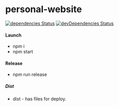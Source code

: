 # personal-website
[![dependencies Status](https://david-dm.org/mitya-borodin-2/personal-website/status.svg)](https://david-dm.org/mitya-borodin-2/personal-website)
[![devDependencies Status](https://david-dm.org/mitya-borodin-2/personal-website/dev-status.svg)](https://david-dm.org/mitya-borodin-2/personal-website?type=dev)

#### Launch 

- npm i 
- npm start

#### Release

- npm run release 

##### Dist

- dist - has files for deploy. 
